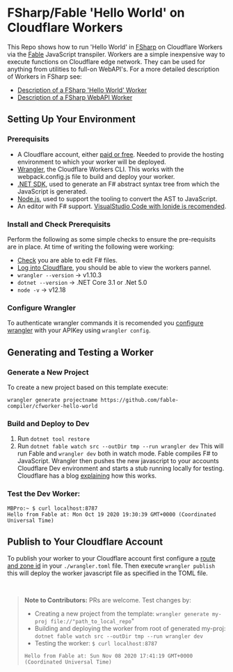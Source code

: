 # FSharp/Fable 'Hello World' on Cloudflare Workers

This Repo shows how to run 'Hello World' in [FSharp](https://docs.microsoft.com/en-us/dotnet/fsharp/get-started/install-fsharp) on Cloudflare Workers via the [Fable](https://fable.io) JavaScript transpiler. Workers are a simple inexpensive way to execute functions on Cloudflare edge network. They can be used for anything from utilities to full-on WebAPI's. For a more detailed description of Workers in FSharp see:

- [Description of a FSharp 'Hello World' Worker](https://github.com/jbeeko/cfworker-hello-world)
- [Description of a FSharp WebAPI Worker](https://github.com/jbeeko/cfworker-web-api)

## Setting Up Your Environment

### Prerequisits

- A Cloudflare account, either [paid or free](https://dash.cloudflare.com/sign-up/workers). Needed to provide the hosting environment to which your worker will be deployed.
- [Wrangler](https://github.com/cloudflare/wrangler), the Cloudflare Workers CLI. This works with the webpack.config.js file to build and deploy your worker.
- [.NET SDK](https://dotnet.microsoft.com), used to generate an F# abstract syntax tree from which the JavaScript is generated.
- [Node.js](https://nodejs.org/en/), used to support the tooling to convert the AST to JavaScript.
- An editor with F# support. [VisualStudio Code with Ionide is recomended](https://docs.microsoft.com/en-us/dotnet/fsharp/get-started/install-fsharp#install-f-with-visual-studio-code).

### Install and Check Prerequisits

Perform the following as some simple checks to ensure the pre-requisits are in place. At time of writing the following were working:

- [Check](https://docs.microsoft.com/en-us/dotnet/fsharp/get-started/get-started-vscode) you are able to edit F# files.
- [Log into Cloudflare](https://dash.cloudflare.com/login), you should be able to view the workers pannel.
- `wrangler --version` -> v1.10.3
- `dotnet --version` -> .NET Core 3.1 or .Net 5.0
- `node -v` -> v12.18

### Configure Wrangler

To authenticate wrangler commands it is recomended you [configure wrangler](https://dash.cloudflare.com/sign-up/workers) with your APIKey using `wrangler config`.

## Generating and Testing a Worker

### Generate a New Project

To create a new project based on this template execute:

```
wrangler generate projectname https://github.com/fable-compiler/cfworker-hello-world
```

### Build and Deploy to Dev

1. Run `dotnet tool restore`
2. Run `dotnet fable watch src --outDir tmp --run wrangler dev`
   This will run Fable and `wrangler dev` both in watch mode. Fable compiles F# to JavaScript. Wrangler then pushes the new javascript to your accounts Cloudflare Dev environment and starts a stub running locally for testing. Cloudflare has a blog [explaining](https://blog.cloudflare.com/announcing-wrangler-dev-the-edge-on-localhost/) how this works.

### Test the Dev Worker:

```
MBPro:~ $ curl localhost:8787
Hello from Fable at: Mon Oct 19 2020 19:30:39 GMT+0000 (Coordinated Universal Time)
```

## Publish to Your Cloudflare Account

To publish your worker to your Cloudflare account first configure a [route and zone id](https://developers.cloudflare.com/workers/cli-wrangler/configuration) in your `./wrangler.toml` file. Then execute `wrangler publish` this will deploy the worker javascript file as specified in the TOML file.

&nbsp;

> **Note to Contributors:** PRs are welcome. Test changes by:
>
> - Creating a new project from the template: `wrangler generate my-proj file://"path_to_local_repo`"
> - Building and deploying the worker from root of generated my-proj: `dotnet fable watch src --outDir tmp --run wrangler dev`
> - Testing the worker: `$ curl localhost:8787`
>
> `Hello from Fable at: Sun Nov 08 2020 17:41:19 GMT+0000 (Coordinated Universal Time)`
